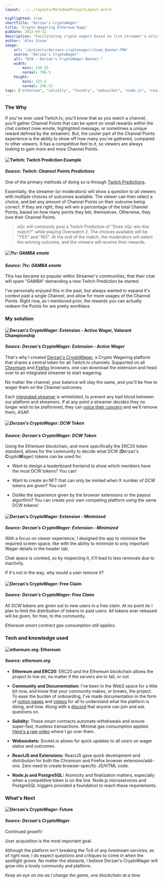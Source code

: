 ```yaml
---
layout: ../../layouts/MarkdownProjectLayout.astro

highlighted: true
shortTitle: "Derzan's CryptoWager"
title: "Crypto Wagering Ethereum Dapp"
pubDate: 2022-09-12
description: "Facilitating crypto wagers based on live streamer's actions."
author: 'Alex Stone'
image:
    url: '/projects/derzans-cryptowager/clean_banner.PNG'
    source: "Derzan's CryptoWager"
    alt: "DCW - Derzan's CryptoWager Banner."
    width:
        mini: 319.25
        normal: 766.5
    height:
        mini: 123.5
        normal: 296.53
tags: ["ethereum", "solidity", "foundry", "websocket", "node.js", "reactjs", "extension", "postgresql"]
---
```


### The Why

If you've ever used Twitch.tv, you'll know that as you watch a channel, you'll gather Channel Points that can be spent on small rewards within the chat context (new emote, highlighted message, or sometimes a unique reward defined by the streamer). But, the cooler part of the Channel Points experience is the ability to show off how many you've gathered, compared to other viewers. It has a competitive feel to it, so viewers are always looking to gain more and more Channel Points.

#### ![Twitch: Twitch Prediction Example](/projects/derzans-cryptowager/twitch_predictions.png)

#### *Source: Twitch: Channel Points Predictions*

One of the primary methods of doing so is through [Twitch Predictions](https://help.twitch.tv/s/article/channel-points-predictions?language=en_US).

Essentially, the streamer (or moderators) will show a question to all viewers with multiple choices of outcomes available. The viewer can then select a choice, and bet any amount of Channel Points on their outcome being correct. If they are right, they will win a percentage of the total Channel Points, based on how many points they bet, themselves. Otherwise, they lose their Channel Points.

> xQc will commonly post a Twitch Prediction of "Does xQc win this match?" while playing Overwatch 2. The choices available will be "YES" and "NO". At the end of the match, the moderators will select the winning outcome, and the viewers will receive their rewards.

##### ![7tv: GAMBA emote](/projects/derzans-cryptowager/gamba.webp)

#### *Source: 7tv: GAMBA emote*

This has became so popular within Streamer's communities, that their chat will spam "GAMBA" demanding a new Twitch Prediction be started.

I've personally enjoyed this in the past, but always wanted to expand it's context past a single Channel, and allow for more usages of the Channel Points. Right now, as I mentioned prior, the rewards you can actually redeem the Points for are pretty worthless.









### My solution

#### ![Derzan's CryptoWager: Extension - Active Wager, Valorant Championship](/projects/derzans-cryptowager/active_zoom.PNG)

#### *Source: Derzan's CryptoWager: Extension - Active Wager*


That's why I created [Derzan's CryptoWager](https://cryptowager.xyz/), a Crypto Wagering platform that shares a central token for all Twitch.tv channels. Supported on all [Chromium](https://chrome.google.com/webstore/detail/derzans-cryptowager/mpkdockaemlcpbgooakhcnmefflaeiph) and [Firefox](https://addons.mozilla.org/en-US/firefox/addon/derzan-s-cryptowager/) browsers, one can download the extension and head over to an integrated streamer to start wagering.

No matter the channel, your balance will stay the same, and you'll be free to wager them on the Channel outcomes.

Each [integrated streamer](https://derzans-cryptowager.notion.site/Integrated-Channels-Streamers-f95efe56747744b981366c7a44b6649a) is whitelisted, to prevent any bad blood between our platform and streamers. If at any point a streamer decides they no longer wish to be platformed, they can [voice their concern](https://derzans-cryptowager.notion.site/Creator-Signup-58314130fd454b00be8b0f9cd8565841) and we'll remove them, ASAP.

##### ![Derzan's CryptoWager: DCW Token](/projects/derzans-cryptowager/DCW_token_logo.svg)

#### *Source: Derzan's CryptoWager: DCW Token*


Using the Ethereum blockchain, and more specifically the ERC20 token standard, allows for the community to decide what DCW (**D**erzan's **C**rypto**W**ager) tokens can be used for.

- Want to design a leaderboard frontend to show which members have the most DCW tokens? You can!

- Want to create an NFT that can only be minted when X number of DCW tokens are given? You can!

- Dislike the experience given by the browser extensions or the payout algorithm? You can create your own competing platform using the same DCW tokens!

#### ![Derzan's CryptoWager: Extension - Minimized](/projects/derzans-cryptowager/minimized_Active_small.PNG)

#### *Source: Derzan's CryptoWager: Extension - Minimized*

With a focus on viewer experience, I designed the app to minimize the required screen space, like with the ability to minimize to only important Wager details in the header tab.

Chat space is coveted, so by respecting it, it'll lead to less removals due to inactivity.

If it's not in the way, why would a user remove it?


#### ![Derzan's CryptoWager: Free Claim](/projects/derzans-cryptowager/claim_zoom.PNG)

#### *Source: Derzan's CryptoWager: Free Claim*

All DCW tokens are given out to new users in a free claim. At no point do I plan to limit the distribution of tokens to paid users. All tokens ever released will be given, for free, to the community.

*Ethereum smart contract gas consumption still applies.*






### Tech and knowledge used

#### ![ethereum.org: Ethereum](/projects/derzans-cryptowager/ethereum-logo-portrait-purple.svg)

#### *Source: ethereum.org*


- **Ethereum and ERC20:** ERC20 and the Ethereum blockchain allows the project to live on, no matter if the servers are to fall, or not.

- **Community and Documentation:** I've been in the Web3 space for a little bit now, and know that your community makes, or breaks, the project. To ease the burden of onboarding, I've made documentation in the form of [notion pages](https://derzans-cryptowager.notion.site/derzans-cryptowager/Derzan-s-CryptoWager-0108eddfc833426686515bbff598b91b) and [videos](https://www.youtube.com/@DerzansCryptoWager) for all to understand what the platform is doing, and how. Along with a [discord](https://discord.gg/JrnSZJSxtF) that anyone can join and ask questions on.

- **Solidity:** These smart contracts automate withdrawals and ensure super-fast, trustless transactions. Minimal gas consumption applied. [Here's a raw video](https://www.youtube.com/watch?v=Xt01aUJS8GY) where I go over them.

- **Websockets:** Socket.io allows for quick updates to all users on wager status and outcomes.

- **ReactJS and Extensions:** ReactJS gave quick development and distribution for both the Chromium and Firefox browser extension/add-ons. Zero need to create browser-specific JS/HTML code.

- **Node.js and PostgreSQL:** Atomicity and finalization matters, especially when a competitive token is on the line. Node.js microservices and PostgreSQL triggers provided a foundation to reach these requirements.











### What's Next

#### ![Derzan's CryptoWager: Future](/projects/derzans-cryptowager/DCW_logo.svg)

#### *Source: Derzan's CryptoWager*


Continued growth! 

User acquisition is the most important goal.

Although the platform isn't breaking the ToS of any livestream services, as of right now, I do expect questions and critiques to come in when the spotlight grows. No matter the obstacle, I believe Derzan's CryptoWager will grow into a lovely community and platform.

*Keep an eye on me as I change the game, one blockchain at a time.*
